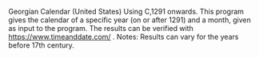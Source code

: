 Georgian Calendar (United States) Using C,1291 onwards. This program gives the calendar of a specific year (on or after 1291) and a month, given as input to the program. The results can be verified with https://www.timeanddate.com/ . 
Notes: Results can vary for the years before 17th century. 
